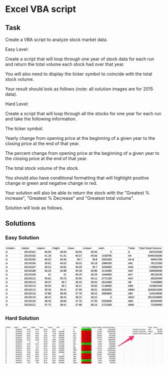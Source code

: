 # Excel VBA script

## Task

Create a VBA script to analyze stock market data. 

Easy Level:

Create a script that will loop through one year of stock data for each run and return the total volume each stock had over that year.

You will also need to display the ticker symbol to coincide with the total stock volume.

Your result should look as follows (note: all solution images are for 2015 data).

Hard Level:

Create a script that will loop through all the stocks for one year for each run and take the following information.

The ticker symbol.

Yearly change from opening price at the beginning of a given year to the closing price at the end of that year.

The percent change from opening price at the beginning of a given year to the closing price at the end of that year.

The total stock volume of the stock.

You should also have conditional formatting that will highlight positive change in green and negative change in red.

Your solution will also be able to return the stock with the "Greatest % increase", "Greatest % Decrease" and "Greatest total volume".

Solution will look as follows.



## Solutions

### Easy Solution

![Easy Solution](https://github.com/ovinueza/Excel_VBA/blob/master/images/easy_solution.png)

### Hard Solution
![Hard Solution](https://github.com/ovinueza/Excel_VBA/blob/master/images/hard_solution.png)
